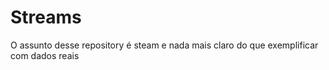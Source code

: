 # Streams 

O assunto desse repository é steam e nada mais claro do que exemplificar com dados reais